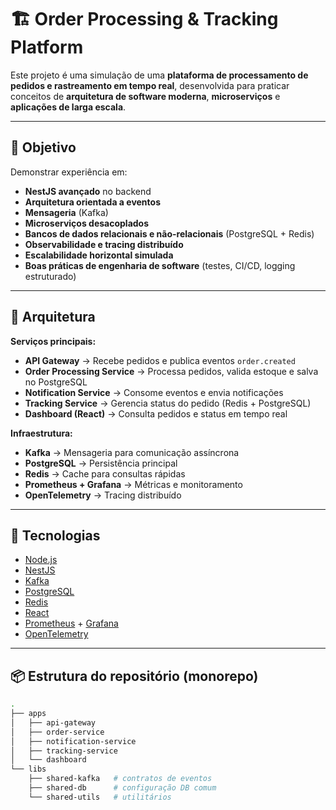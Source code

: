 # 🏗️ Order Processing & Tracking Platform

Este projeto é uma simulação de uma **plataforma de processamento de pedidos e rastreamento em tempo real**, desenvolvida para praticar conceitos de **arquitetura de software moderna**, **microserviços** e **aplicações de larga escala**.

---

## 🎯 Objetivo

Demonstrar experiência em:

- **NestJS avançado** no backend
- **Arquitetura orientada a eventos**
- **Mensageria** (Kafka)
- **Microserviços desacoplados**
- **Bancos de dados relacionais e não-relacionais** (PostgreSQL + Redis)
- **Observabilidade e tracing distribuído**
- **Escalabilidade horizontal simulada**
- **Boas práticas de engenharia de software** (testes, CI/CD, logging estruturado)

---

## 🧩 Arquitetura

**Serviços principais:**

- **API Gateway** → Recebe pedidos e publica eventos `order.created`
- **Order Processing Service** → Processa pedidos, valida estoque e salva no PostgreSQL
- **Notification Service** → Consome eventos e envia notificações
- **Tracking Service** → Gerencia status do pedido (Redis + PostgreSQL)
- **Dashboard (React)** → Consulta pedidos e status em tempo real

**Infraestrutura:**

- **Kafka** → Mensageria para comunicação assíncrona
- **PostgreSQL** → Persistência principal
- **Redis** → Cache para consultas rápidas
- **Prometheus + Grafana** → Métricas e monitoramento
- **OpenTelemetry** → Tracing distribuído

---

## 🚀 Tecnologias

- [Node.js](https://nodejs.org/)
- [NestJS](https://nestjs.com/)
- [Kafka](https://kafka.apache.org/)
- [PostgreSQL](https://www.postgresql.org/)
- [Redis](https://redis.io/)
- [React](https://react.dev/)
- [Prometheus](https://prometheus.io/) + [Grafana](https://grafana.com/)
- [OpenTelemetry](https://opentelemetry.io/)

---

## 📦 Estrutura do repositório (monorepo)

```bash
.
├── apps
│   ├── api-gateway
│   ├── order-service
│   ├── notification-service
│   ├── tracking-service
│   └── dashboard
└── libs
    ├── shared-kafka   # contratos de eventos
    ├── shared-db      # configuração DB comum
    └── shared-utils   # utilitários
```
